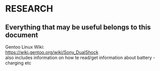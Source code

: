 # RESEARCH
## Everything that may be useful belongs to this document

Gentoo Linux Wiki:  
https://wiki.gentoo.org/wiki/Sony_DualShock  
also includes information on how te read/get information about battery - charging etc
